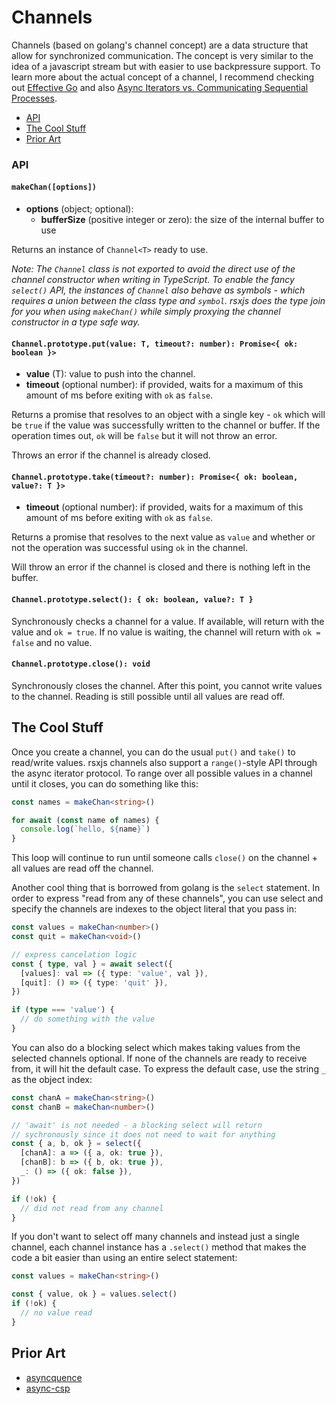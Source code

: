 # Channels

Channels (based on golang's channel concept) are a data structure that allow for
synchronized communication. The concept is very similar to the idea of a javascript
stream but with easier to use backpressure support. To learn more about the actual
concept of a channel, I recommend checking out [Effective Go](https://golang.org/doc/effective_go.html#channels) and also
[Async Iterators vs. Communicating Sequential Processes](http://2ality.com/2017/03/csp-vs-async-generators.html).

 - [API](#api)
 - [The Cool Stuff](#the-cool-stuff)
 - [Prior Art](#prior-art)

### API

#### `makeChan([options])`

 - **options** (object; optional):
    - **bufferSize** (positive integer or zero): the size of the internal buffer to use

Returns an instance of `Channel<T>` ready to use.

*Note: The `Channel` class is not exported to avoid the direct use of the channel
constructor when writing in TypeScript. To enable the fancy `select()` API, the
instances of `Channel` also behave as symbols - which requires a union between
the class type and `symbol`. rsxjs does the type join for you when using `makeChan()`
while simply proxying the channel constructor in a type safe way.*

#### `Channel.prototype.put(value: T, timeout?: number): Promise<{ ok: boolean }>`

 - **value** (T): value to push into the channel.
 - **timeout** (optional number): if provided, waits for a maximum of this amount of ms
 before exiting with `ok` as `false`.

Returns a promise that resolves to an object with a single key - `ok` which will be
`true` if the value was successfully written to the channel or buffer. If the operation
times out, `ok` will be `false` but it will not throw an error.

Throws an error if the channel is already closed.

#### `Channel.prototype.take(timeout?: number): Promise<{ ok: boolean, value?: T }>`

 - **timeout** (optional number): if provided, waits for a maximum of this amount of ms
 before exiting with `ok` as `false`.

Returns a promise that resolves to the next value as `value` and whether or not the operation
was successful using `ok` in the channel.

Will throw an error if the channel is closed and there is nothing left in the buffer.

#### `Channel.prototype.select(): { ok: boolean, value?: T }`

Synchronously checks a channel for a value. If available, will return with the value and
`ok = true`. If no value is waiting, the channel will return with `ok = false` and no
value.

#### `Channel.prototype.close(): void`

Synchronously closes the channel. After this point, you cannot write values to the channel.
Reading is still possible until all values are read off.

## The Cool Stuff

Once you create a channel, you can do the usual `put()` and `take()` to read/write values.
rsxjs channels also support a `range()`-style API through the async iterator protocol. To
range over all possible values in a channel until it closes, you can do something like this:

```typescript
const names = makeChan<string>()

for await (const name of names) {
  console.log(`hello, ${name}`)
}
```

This loop will continue to run until someone calls `close()` on the channel + all values are
read off the channel.

Another cool thing that is borrowed from golang is the `select` statement. In order to express
"read from any of these channels", you can use select and specify the channels are indexes to
the object literal that you pass in:

```typescript
const values = makeChan<number>()
const quit = makeChan<void>()

// express cancelation logic
const { type, val } = await select({
  [values]: val => ({ type: 'value', val }),
  [quit]: () => ({ type: 'quit' }),
})

if (type === 'value') {
  // do something with the value
}
```

You can also do a blocking select which makes taking values from the selected channels optional.
If none of the channels are ready to receive from, it will hit the default case. To express the
default case, use the string `_` as the object index:

```typescript
const chanA = makeChan<string>()
const chanB = makeChan<number>()

// 'await' is not needed - a blocking select will return
// sychronously since it does not need to wait for anything
const { a, b, ok } = select({
  [chanA]: a => ({ a, ok: true }),
  [chanB]: b => ({ b, ok: true }),
  _: () => ({ ok: false }),
})

if (!ok) {
  // did not read from any channel
}
```

If you don't want to select off many channels and instead just a single channel, each
channel instance has a `.select()` method that makes the code a bit easier than using
an entire select statement:

```typescript
const values = makeChan<string>()

const { value, ok } = values.select()
if (!ok) {
  // no value read
}
```

## Prior Art

 - [asyncquence](https://github.com/getify/asyncquence)
 - [async-csp](https://github.com/dvlsg/async-csp)
